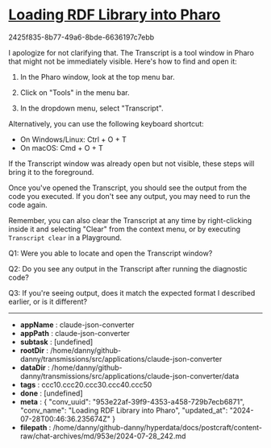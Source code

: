 # [Loading RDF Library into Pharo](https://claude.ai/chat/953e22af-39f9-4353-a458-729b7ecb6871)

2425f835-8b77-49a6-8bde-6636197c7ebb

 I apologize for not clarifying that. The Transcript is a tool window in Pharo that might not be immediately visible. Here's how to find and open it:

1. In the Pharo window, look at the top menu bar.

2. Click on "Tools" in the menu bar.

3. In the dropdown menu, select "Transcript".

Alternatively, you can use the following keyboard shortcut:

- On Windows/Linux: Ctrl + O + T
- On macOS: Cmd + O + T

If the Transcript window was already open but not visible, these steps will bring it to the foreground.

Once you've opened the Transcript, you should see the output from the code you executed. If you don't see any output, you may need to run the code again.

Remember, you can also clear the Transcript at any time by right-clicking inside it and selecting "Clear" from the context menu, or by executing `Transcript clear` in a Playground.

Q1: Were you able to locate and open the Transcript window?

Q2: Do you see any output in the Transcript after running the diagnostic code?

Q3: If you're seeing output, does it match the expected format I described earlier, or is it different?

---

* **appName** : claude-json-converter
* **appPath** : claude-json-converter
* **subtask** : [undefined]
* **rootDir** : /home/danny/github-danny/transmissions/src/applications/claude-json-converter
* **dataDir** : /home/danny/github-danny/transmissions/src/applications/claude-json-converter/data
* **tags** : ccc10.ccc20.ccc30.ccc40.ccc50
* **done** : [undefined]
* **meta** : {
  "conv_uuid": "953e22af-39f9-4353-a458-729b7ecb6871",
  "conv_name": "Loading RDF Library into Pharo",
  "updated_at": "2024-07-28T00:46:36.235674Z"
}
* **filepath** : /home/danny/github-danny/hyperdata/docs/postcraft/content-raw/chat-archives/md/953e/2024-07-28_242.md
